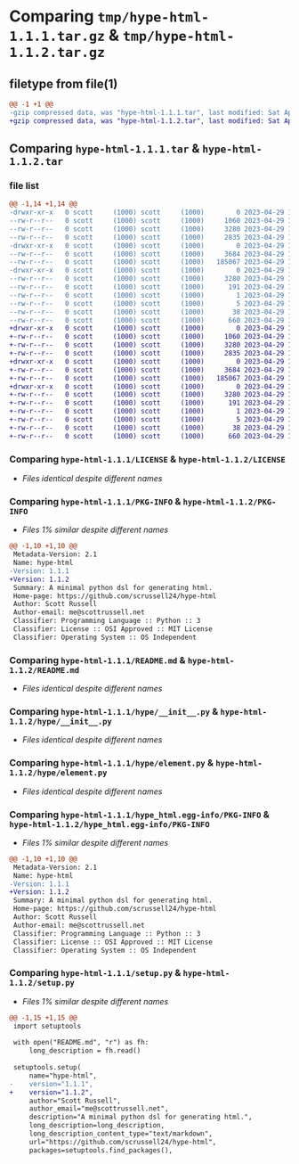 # Comparing `tmp/hype-html-1.1.1.tar.gz` & `tmp/hype-html-1.1.2.tar.gz`

## filetype from file(1)

```diff
@@ -1 +1 @@
-gzip compressed data, was "hype-html-1.1.1.tar", last modified: Sat Apr 29 16:12:25 2023, max compression
+gzip compressed data, was "hype-html-1.1.2.tar", last modified: Sat Apr 29 16:14:19 2023, max compression
```

## Comparing `hype-html-1.1.1.tar` & `hype-html-1.1.2.tar`

### file list

```diff
@@ -1,14 +1,14 @@
-drwxr-xr-x   0 scott     (1000) scott     (1000)        0 2023-04-29 16:12:25.634945 hype-html-1.1.1/
--rw-r--r--   0 scott     (1000) scott     (1000)     1060 2023-04-29 15:04:42.000000 hype-html-1.1.1/LICENSE
--rw-r--r--   0 scott     (1000) scott     (1000)     3280 2023-04-29 16:12:25.634945 hype-html-1.1.1/PKG-INFO
--rw-r--r--   0 scott     (1000) scott     (1000)     2835 2023-04-29 15:04:42.000000 hype-html-1.1.1/README.md
-drwxr-xr-x   0 scott     (1000) scott     (1000)        0 2023-04-29 16:12:25.617364 hype-html-1.1.1/hype/
--rw-r--r--   0 scott     (1000) scott     (1000)     3684 2023-04-29 15:35:23.000000 hype-html-1.1.1/hype/__init__.py
--rw-r--r--   0 scott     (1000) scott     (1000)   185067 2023-04-29 15:43:07.000000 hype-html-1.1.1/hype/element.py
-drwxr-xr-x   0 scott     (1000) scott     (1000)        0 2023-04-29 16:12:25.632947 hype-html-1.1.1/hype_html.egg-info/
--rw-r--r--   0 scott     (1000) scott     (1000)     3280 2023-04-29 16:12:25.000000 hype-html-1.1.1/hype_html.egg-info/PKG-INFO
--rw-r--r--   0 scott     (1000) scott     (1000)      191 2023-04-29 16:12:25.000000 hype-html-1.1.1/hype_html.egg-info/SOURCES.txt
--rw-r--r--   0 scott     (1000) scott     (1000)        1 2023-04-29 16:12:25.000000 hype-html-1.1.1/hype_html.egg-info/dependency_links.txt
--rw-r--r--   0 scott     (1000) scott     (1000)        5 2023-04-29 16:12:25.000000 hype-html-1.1.1/hype_html.egg-info/top_level.txt
--rw-r--r--   0 scott     (1000) scott     (1000)       38 2023-04-29 16:12:25.635944 hype-html-1.1.1/setup.cfg
--rw-r--r--   0 scott     (1000) scott     (1000)      660 2023-04-29 16:09:43.000000 hype-html-1.1.1/setup.py
+drwxr-xr-x   0 scott     (1000) scott     (1000)        0 2023-04-29 16:14:19.191559 hype-html-1.1.2/
+-rw-r--r--   0 scott     (1000) scott     (1000)     1060 2023-04-29 15:04:42.000000 hype-html-1.1.2/LICENSE
+-rw-r--r--   0 scott     (1000) scott     (1000)     3280 2023-04-29 16:14:19.189636 hype-html-1.1.2/PKG-INFO
+-rw-r--r--   0 scott     (1000) scott     (1000)     2835 2023-04-29 15:04:42.000000 hype-html-1.1.2/README.md
+drwxr-xr-x   0 scott     (1000) scott     (1000)        0 2023-04-29 16:14:19.173123 hype-html-1.1.2/hype/
+-rw-r--r--   0 scott     (1000) scott     (1000)     3684 2023-04-29 15:35:23.000000 hype-html-1.1.2/hype/__init__.py
+-rw-r--r--   0 scott     (1000) scott     (1000)   185067 2023-04-29 15:43:07.000000 hype-html-1.1.2/hype/element.py
+drwxr-xr-x   0 scott     (1000) scott     (1000)        0 2023-04-29 16:14:19.188637 hype-html-1.1.2/hype_html.egg-info/
+-rw-r--r--   0 scott     (1000) scott     (1000)     3280 2023-04-29 16:14:19.000000 hype-html-1.1.2/hype_html.egg-info/PKG-INFO
+-rw-r--r--   0 scott     (1000) scott     (1000)      191 2023-04-29 16:14:19.000000 hype-html-1.1.2/hype_html.egg-info/SOURCES.txt
+-rw-r--r--   0 scott     (1000) scott     (1000)        1 2023-04-29 16:14:19.000000 hype-html-1.1.2/hype_html.egg-info/dependency_links.txt
+-rw-r--r--   0 scott     (1000) scott     (1000)        5 2023-04-29 16:14:19.000000 hype-html-1.1.2/hype_html.egg-info/top_level.txt
+-rw-r--r--   0 scott     (1000) scott     (1000)       38 2023-04-29 16:14:19.191723 hype-html-1.1.2/setup.cfg
+-rw-r--r--   0 scott     (1000) scott     (1000)      660 2023-04-29 16:14:13.000000 hype-html-1.1.2/setup.py
```

### Comparing `hype-html-1.1.1/LICENSE` & `hype-html-1.1.2/LICENSE`

 * *Files identical despite different names*

### Comparing `hype-html-1.1.1/PKG-INFO` & `hype-html-1.1.2/PKG-INFO`

 * *Files 1% similar despite different names*

```diff
@@ -1,10 +1,10 @@
 Metadata-Version: 2.1
 Name: hype-html
-Version: 1.1.1
+Version: 1.1.2
 Summary: A minimal python dsl for generating html.
 Home-page: https://github.com/scrussell24/hype-html
 Author: Scott Russell
 Author-email: me@scottrussell.net
 Classifier: Programming Language :: Python :: 3
 Classifier: License :: OSI Approved :: MIT License
 Classifier: Operating System :: OS Independent
```

### Comparing `hype-html-1.1.1/README.md` & `hype-html-1.1.2/README.md`

 * *Files identical despite different names*

### Comparing `hype-html-1.1.1/hype/__init__.py` & `hype-html-1.1.2/hype/__init__.py`

 * *Files identical despite different names*

### Comparing `hype-html-1.1.1/hype/element.py` & `hype-html-1.1.2/hype/element.py`

 * *Files identical despite different names*

### Comparing `hype-html-1.1.1/hype_html.egg-info/PKG-INFO` & `hype-html-1.1.2/hype_html.egg-info/PKG-INFO`

 * *Files 1% similar despite different names*

```diff
@@ -1,10 +1,10 @@
 Metadata-Version: 2.1
 Name: hype-html
-Version: 1.1.1
+Version: 1.1.2
 Summary: A minimal python dsl for generating html.
 Home-page: https://github.com/scrussell24/hype-html
 Author: Scott Russell
 Author-email: me@scottrussell.net
 Classifier: Programming Language :: Python :: 3
 Classifier: License :: OSI Approved :: MIT License
 Classifier: Operating System :: OS Independent
```

### Comparing `hype-html-1.1.1/setup.py` & `hype-html-1.1.2/setup.py`

 * *Files 1% similar despite different names*

```diff
@@ -1,15 +1,15 @@
 import setuptools
 
 with open("README.md", "r") as fh:
     long_description = fh.read()
 
 setuptools.setup(
     name="hype-html",
-    version="1.1.1",
+    version="1.1.2",
     author="Scott Russell",
     author_email="me@scottrussell.net",
     description="A minimal python dsl for generating html.",
     long_description=long_description,
     long_description_content_type="text/markdown",
     url="https://github.com/scrussell24/hype-html",
     packages=setuptools.find_packages(),
```

